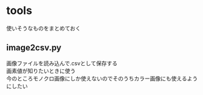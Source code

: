 # tools
使いそうなものをまとめておく

## image2csv.py  
画像ファイルを読み込んで.csvとして保存する  
画素値が知りたいときに使う  
今のところモノクロ画像にしか使えないのでそのうちカラー画像にも使えるようにしたい
